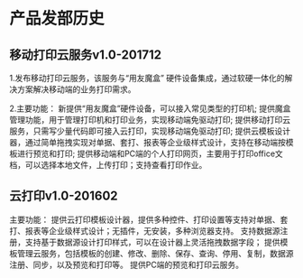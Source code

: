 # 产品发部历史

## 移动打印云服务v1.0-201712 

1.发布移动打印云服务，该服务与“用友魔盒” 硬件设备集成，通过软硬一体化的解决方案解决移动端的业务打印需求。

2.主要功能：
新提供“用友魔盒”硬件设备，可以接入常见类型的打印机;
提供魔盒管理功能，用于管理打印机和打印业务，实现移动端免驱动打印;
提供移动打印云服务，只需写少量代码即可接入云打印，实现移动端免驱动打印;
提供云模板设计器，通过简单拖拽实现对单据、套打、报表等企业级样式设计，支持在移动端按模板进行预览和打印;
提供移动端和PC端的个人打印网页，主要用于打印office文档，可以选择本地文件，上传打印；支持查看打印作业。




## 云打印v1.0-201602 

主要功能：
提供云打印模板设计器，提供多种控件、打印设置等支持对单据、套打、报表等企业级样式设计；无插件，无安装，多种浏览器支持。
支持数据源注册，支持基于数据源设计打印样式，可以在设计器上灵活拖拽数据字段； 
提供模板管理云服务，包括模板的创建、修改、删除、保存、查询、停用、复制，数据源注册、同步，以及预览和打印等。
提供PC端的预览和打印云服务。


